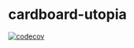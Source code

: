 # cardboard-utopia

[![codecov](https://codecov.io/gh/toddcornett/cardboard-utopia/branch/master/graph/badge.svg)](https://codecov.io/gh/toddcornett/cardboard-utopia)
